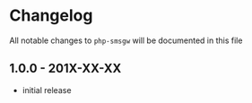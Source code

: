 # Changelog

All notable changes to `php-smsgw` will be documented in this file

## 1.0.0 - 201X-XX-XX

- initial release
